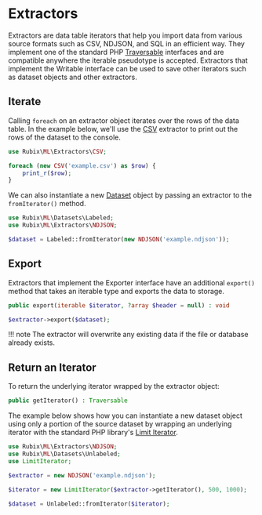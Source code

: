 # Extractors
Extractors are data table iterators that help you import data from various source formats such as CSV, NDJSON, and SQL in an efficient way. They implement one of the standard PHP [Traversable](https://www.php.net/manual/en/class.traversable.php) interfaces and are compatible anywhere the iterable pseudotype is accepted. Extractors that implement the Writable interface can be used to save other iterators such as dataset objects and other extractors.

## Iterate
Calling `foreach` on an extractor object iterates over the rows of the data table. In the example below, we'll use the [CSV](csv.md) extractor to print out the rows of the dataset to the console.

```php
use Rubix\ML\Extractors\CSV;

foreach (new CSV('example.csv') as $row) {
    print_r($row);
}
```

We can also instantiate a new [Dataset](../datasets/api.md) object by passing an extractor to the `fromIterator()` method.

```php
use Rubix\ML\Datasets\Labeled;
use Rubix\ML\Extractors\NDJSON;

$dataset = Labeled::fromIterator(new NDJSON('example.ndjson'));
```

## Export
Extractors that implement the Exporter interface have an additional `export()` method that takes an iterable type and exports the data to storage.

```php
public export(iterable $iterator, ?array $header = null) : void
```

```php
$extractor->export($dataset);
```

!!! note
    The extractor will overwrite any existing data if the file or database already exists.

## Return an Iterator
To return the underlying iterator wrapped by the extractor object:
```php
public getIterator() : Traversable
```

The example below shows how you can instantiate a new dataset object using only a portion of the source dataset by wrapping an underlying iterator with the standard PHP library's [Limit Iterator](https://www.php.net/manual/en/class.limititerator.php).

```php
use Rubix\ML\Extractors\NDJSON;
use Rubix\ML\Datasets\Unlabeled;
use LimitIterator;

$extractor = new NDJSON('example.ndjson');

$iterator = new LimitIterator($extractor->getIterator(), 500, 1000);

$dataset = Unlabeled::fromIterator($iterator);
```
